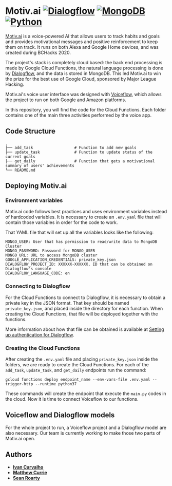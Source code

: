 # Motiv.ai [![Dialogflow](https://img.shields.io/badge/-Dialogflow-orange)](https://github.com/topics/dialogflow) [![MongoDB](https://img.shields.io/badge/-MongoDB-4db33d)](https://github.com/topics/mongodb) [![Python](https://img.shields.io/badge/-Python-blue)](https://github.com/topics/python)

[Motiv.ai](https://devpost.com/software/motiv-ai) is a voice-powered AI that allows users to track habits and goals and provides motivational messages and positive reinforcement to keep them on track. It runs on both Alexa and Google Home devices, and was created during BCHacks 2020.

The project's stack is completely cloud based: the back end processing is made by Google Cloud Functions, the natural language processing is done by [Dialogflow](https://dialogflow.com/), and the data is stored in MongoDB. This led Motiv.ai to win the prize for the best use of Google Cloud, sponsored by Major League Hacking.

Motiv.ai's voice user interface was designed with [Voiceflow](https://www.voiceflow.com/), which allows the project to run on both Google and Amazon platforms.

In this repository, you will find the code for the Cloud Functions. Each folder contains one of the main three activities performed by the voice app.

## Code Structure

    .
    ├── add_task                  # Function to add new goals
    ├── update_task               # Function to update status of the current goals
    ├── get_daily                 # Function that gets a motivational summary of users' achievements
    └── README.md


## Deploying Motiv.ai

### Environment variables

Motiv.ai code follows best practices and uses environment variables instead of hardcoded variables. It is necessary to create an `.env.yaml` file that will contain those variables in order for the code to work.

That YAML file that will set up all the variables looks like the following:

```
MONGO_USER: User that has permission to read/write data to MongoDB Cluster
MONGO_PASSWORD: Password for MONGO_USER
MONGO_URL: URL to access MongoDB cluster
GOOGLE_APPLICATION_CREDENTIALS: private_key.json
DIALOGFLOW_PROJECT_ID: XXXXXX-XXXXXX, ID that can be obtained on Dialogflow's console
DIALOGFLOW_LANGUAGE_CODE: en
```

### Connecting to Dialogflow

For the Cloud Functions to connect to Dialogflow, it is necessary to obtain a private key in the JSON format. That key should be named `private_key.json`, and placed inside the directory for each function. When creating the Cloud Functions, that file will be deployed together with the functions. 

More information about how that file can be obtained is available at [Setting up authentication for Dialogflow](https://dialogflow.com/docs/reference/v2-auth-setup).

### Creating the Cloud Functions

After creating the `.env.yaml` file and placing `private_key.json` inside the folders, we are ready to create the Cloud Functions. For each of the `add_task`, `update_task`, and `get_daily` endpoints run the command: 

```
gcloud functions deploy endpoint_name --env-vars-file .env.yaml --trigger-http --runtime python37
```

These commands will create the endpoint that execute the `main.py` codes in the cloud. Now it is time to connect Voiceflow to our functions.

## Voiceflow and Dialogflow models

For the whole project to run, a Voiceflow project and a Dialogflow model are also necessary. Our team is currently working to make those two parts of Motiv.ai open.

## Authors

* [**Ivan Carvalho**](https://github.com/ivaniscoding)
* [**Matthew Currie**](https://devpost.com/mattscurrie)
* [**Sean Roarty**](https://github.com/sroarty)